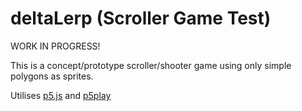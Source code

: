 # deltaLerp (Scroller Game Test)

WORK IN PROGRESS!

This is a concept/prototype scroller/shooter game using only simple polygons as sprites.

Utilises [p5.js](https://p5js.org/) and [p5play](https://p5play.org/)
